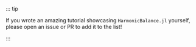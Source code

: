 ::: tip

If you wrote an amazing tutorial showcasing `HarmonicBalance.jl` yourself, please open an issue or PR to add it to the list!

:::